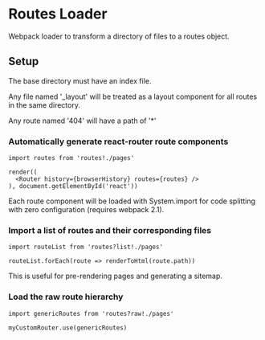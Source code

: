 # Routes Loader

Webpack loader to transform a directory of files to a routes object.

## Setup

The base directory must have an index file.

Any file named '_layout' will be treated as a layout component for all routes in the same directory.

Any route named '404' will have a path of '*'

### Automatically generate react-router route components

```
import routes from 'routes!./pages'

render((
  <Router history={browserHistory} routes={routes} />
), document.getElementById('react'))
```

Each route component will be loaded with System.import for code splitting with zero configuration (requires webpack 2.1).

### Import a list of routes and their corresponding files

```
import routeList from 'routes?list!./pages'

routeList.forEach(route => renderToHtml(route.path))
```

This is useful for pre-rendering pages and generating a sitemap.

### Load the raw route hierarchy

```
import genericRoutes from 'routes?raw!./pages'

myCustomRouter.use(genericRoutes)
```
